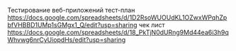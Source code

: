 Тестирование веб-приложений
тест-план https://docs.google.com/spreadsheets/d/1D2RsoWUOUdKL1OZwxWPqhZpbfVHBBD1UMp1sGMgx1_Q/edit?usp=sharing
чек лист https://docs.google.com/spreadsheets/d/18_PkTjN0dURng9Md44ea6i3h9qWhvwg6nrCyUiopdHs/edit?usp=sharing
